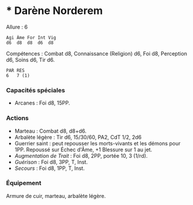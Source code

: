 # * Darène Norderem

Allure : 6

	Agi	Âme	For	Int	Vig
	d6	d8	d8	d6	d8

Compétences : Combat d8, Connaissance (Religion) d6, Foi d8, Perception d6, Soins d6, Tir d6.

	PAR	RES
	6	7 (1)

### Capacités spéciales
- Arcanes : Foi d8, 15PP.

### Actions
- Marteau : Combat d8, d8+d6.
- Arbalète légère : Tir d6, 15/30/60, PA2, CdT 1/2, 2d6
- Guerrier saint : peut repousser les morts-vivants et les démons pour 1PP. Repoussé sur Échec d'Âme, +1 Blessure sur 1 au jet.
- _Augmentation de Trait_ : Foi d8, 2PP, portée 10, 3 (1/rd).
- _Guérison_ : Foi d8, 3PP, T, Inst.
- _Secours_ : Foi d8, 1PP, T, Inst.

### Équipement
Armure de cuir, marteau, arbalète légère.
